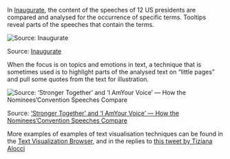 In [Inaugurate](http://inauguratespeeches.com/), the content of the speeches of 12 US presidents are compared and analysed for the occurrence of specific terms. Tooltips reveal parts of the speeches that contain the terms.

![Source: [Inaugurate](http://inauguratespeeches.com/)](Visualising%20text%2073ea05fcce1b4ee5939cd29821ddd468/inaugurate.png)

Source: [Inaugurate](http://inauguratespeeches.com/)

When the focus is on topics and emotions in text, a technique that is sometimes used is to highlight parts of the analysed text on “little pages” and pull some quotes from the text for illustration.

![Source: [‘Stronger Together’ and ‘I AmYour Voice’ — How the Nominees’Convention Speeches Compare](https://www.nytimes.com/interactive/2016/07/29/us/elections/trump-clinton-pence-kaine-speeches.html?_r=0)](Visualising%20text%2073ea05fcce1b4ee5939cd29821ddd468/compare-text-clinton-trump-nytimes.png)

Source: [‘Stronger Together’ and ‘I AmYour Voice’ — How the Nominees’Convention Speeches Compare](https://www.nytimes.com/interactive/2016/07/29/us/elections/trump-clinton-pence-kaine-speeches.html?_r=0)

More examples of examples of text visualisation techniques can be found in the [Text Visualization Browser](https://textvis.lnu.se/), and in the replies to [this tweet by Tiziana Alocci](https://twitter.com/Altiziana/status/1493534991954989057)